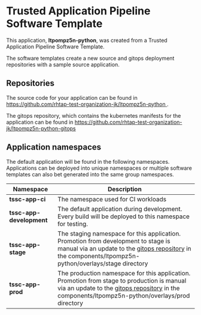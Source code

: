 # Trusted Application Pipeline Software Template

This application, **ltpompz5n-python**, was created from a Trusted Application Pipeline Software Template.

The software templates create a new source and gitops deployment repositories with a sample source application. 

## Repositories

The source code for your application can be found in [https://github.com/rhtap-test-organization-jk/ltpompz5n-python ](https://github.com/rhtap-test-organization-jk/ltpompz5n-python ).
 
The gitops repository, which contains the kubernetes manifests for the application can be found in 
[https://github.com/rhtap-test-organization-jk/ltpompz5n-python-gitops ](https://github.com/rhtap-test-organization-jk/ltpompz5n-python-gitops ) 

## Application namespaces 

The default application will be found in the following namespaces. Applications can be deployed into unique namespaces or multiple software templates can also bet generated into the same group namespaces.  

|  Namespace   |  Description   |  
| -------- | -------- |
| **tssc-app-ci** | The namespace used for CI workloads |
| **tssc-app-development** | The default application during development. Every build will be deployed to this namespace for testing. |
| **tssc-app-stage** | The staging namespace for this application. Promotion from development to stage is manual via an update to the [gitops repository](https://github.com/rhtap-test-organization-jk/ltpompz5n-python-gitops ) in the components/ltpompz5n-python/overlays/stage directory |
| **tssc-app-prod** | The production namespace for this application. Promotion from stage to production is manual via an update to the [gitops repository](https://github.com/rhtap-test-organization-jk/ltpompz5n-python-gitops ) in the components/ltpompz5n-python/overlays/prod directory |